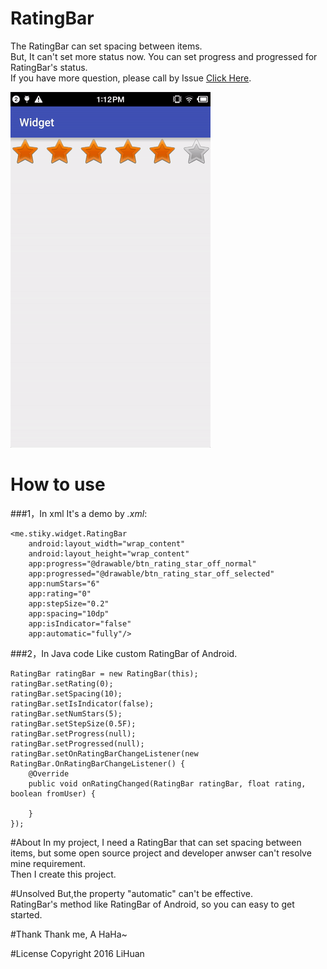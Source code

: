 # RatingBar
The RatingBar can set spacing between items.</br>
But, It can't set more status now.
You can set progress and progressed for RatingBar's status.</br>
If you have more question, please call by Issue [Click Here][1].

[1]:https://github.com/liyonghuan/RatingBar/issues

![Demo](Image/demo1.gif)

# How to use

###1，In xml
It's a demo by *.xml*:

	<me.stiky.widget.RatingBar
		android:layout_width="wrap_content"
		android:layout_height="wrap_content"
		app:progress="@drawable/btn_rating_star_off_normal"
		app:progressed="@drawable/btn_rating_star_off_selected"
		app:numStars="6"
		app:rating="0"
		app:stepSize="0.2"
		app:spacing="10dp"
		app:isIndicator="false"
		app:automatic="fully"/>

###2，In Java code
Like custom RatingBar of Android.

	RatingBar ratingBar = new RatingBar(this);
    ratingBar.setRating(0);
    ratingBar.setSpacing(10);
    ratingBar.setIsIndicator(false);
    ratingBar.setNumStars(5);
    ratingBar.setStepSize(0.5F);
    ratingBar.setProgress(null);
	ratingBar.setProgressed(null);
	ratingBar.setOnRatingBarChangeListener(new RatingBar.OnRatingBarChangeListener() {
		@Override
		public void onRatingChanged(RatingBar ratingBar, float rating, boolean fromUser) {
                
		}
	});

#About
In my project, I need a RatingBar that can set spacing between items, but some open source project and developer anwser can't resolve mine requirement.</br>
Then I create this project.

#Unsolved
But,the property "automatic" can't be effective.</br>
RatingBar's method like RatingBar of Android, so you can easy to get started.

#Thank
Thank me, A HaHa~

#License
	Copyright 2016 LiHuan
